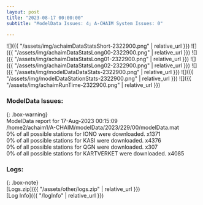 ```yaml
---
layout: post
title: "2023-08-17 00:00:00"
subtitle: "ModelData Issues: 4; A-CHAIM System Issues: 0"

---
```


![]({{ "/assets/img/achaimDataStatsShort-2322900.png" | relative_url }})
![]({{ "/assets/img/achaimDataStatsLong00-2322900.png" | relative_url }})
![]({{ "/assets/img/achaimDataStatsLong01-2322900.png" | relative_url }})
![]({{ "/assets/img/achaimDataStatsLong02-2322900.png" | relative_url }})
![]({{ "/assets/img/modelDataDataStats-2322900.png" | relative_url }})
![]({{ "/assets/img/modelDataStationStats-2322900.png" | relative_url }})
![]({{ "/assets/img/achaimRunTime-2322900.png" | relative_url }})


### ModelData Issues:  
  
{: .box-warning}  
 ModelData report for 17-Aug-2023 00:15:09   
 /home2/achaim1/A-CHAIM/modelData/2023/229/00/modelData.mat   
 0% of all possible stations for IONO were downloaded. x1371   
 0% of all possible stations for KASI were downloaded. x4376   
 0% of all possible stations for QGN were downloaded. x307   
 0% of all possible stations for KARTVERKET were downloaded. x4085   
  


### Logs:  
  
{: .box-note}  
[Logs.zip]({{ "/assets/other/logs.zip" | relative_url }})  
[Log Info]({{ "/logInfo" | relative_url }})  
